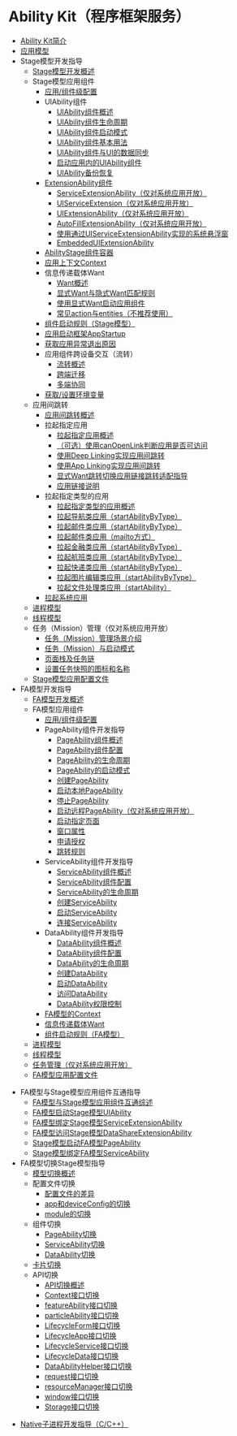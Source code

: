 # Ability Kit（程序框架服务）<!--ability-kit-->

- [Ability Kit简介](abilitykit-overview.md)
- [应用模型](application-models.md)
- Stage模型开发指导<!--stage-model-development-->
  - [Stage模型开发概述](stage-model-development-overview.md)
  - Stage模型应用组件<!--stage-model-application-components-->
    - [应用/组件级配置](application-component-configuration-stage.md)
    - UIAbility组件<!--uiability-->
      - [UIAbility组件概述](uiability-overview.md)
      - [UIAbility组件生命周期](uiability-lifecycle.md)
      - [UIAbility组件启动模式](uiability-launch-type.md)
      - [UIAbility组件基本用法](uiability-usage.md)
      - [UIAbility组件与UI的数据同步](uiability-data-sync-with-ui.md)
      - [启动应用内的UIAbility组件](uiability-intra-device-interaction.md)
      - [UIAbility备份恢复](ability-recover-guideline.md)
    - [ExtensionAbility组件](extensionability-overview.md)
      <!--Del-->
      - [ServiceExtensionAbility（仅对系统应用开放）](serviceextensionability.md)
      - [UIServiceExtension（仅对系统应用开放）](uiserviceextension-sys.md)
      - [UIExtensionAbility（仅对系统应用开放）](uiextensionability.md)
      - [AutoFillExtensionAbility（仅对系统应用开放）](autofillextensionablility-guide.md)
      <!--DelEnd-->
      - [使用通过UIServiceExtensionAbility实现的系统悬浮窗](uiserviceextension.md)
      - [EmbeddedUIExtensionAbility](embeddeduiextensionability.md)
    - [AbilityStage组件容器](abilitystage.md)
    - [应用上下文Context](application-context-stage.md)
    - 信息传递载体Want<!--want-->
      - [Want概述](want-overview.md)
      - [显式Want与隐式Want匹配规则](explicit-implicit-want-mappings.md)
      - [使用显式Want启动应用组件](ability-startup-with-explicit-want.md)
      - [常见action与entities（不推荐使用）](actions-entities.md)
    - [组件启动规则（Stage模型）](component-startup-rules.md)
    - [应用启动框架AppStartup](app-startup.md)
    - [获取应用异常退出原因](ability-exit-info-record.md)
    <!--Del-->
    - 应用组件跨设备交互（流转）<!--hop-->
      - [流转概述](inter-device-interaction-hop-overview.md)
      - [跨端迁移](hop-cross-device-migration.md)
      - [多端协同](hop-multi-device-collaboration.md)
    <!--DelEnd-->
    - [获取/设置环境变量](subscribe-system-environment-variable-changes.md)
  - 应用间跳转<!--inter-app-redirection-->
    - [应用间跳转概述](link-between-apps-overview.md)
    - 拉起指定应用<!--directional-redirection-->
      - [拉起指定应用概述](app-startup-overview.md)
      - [（可选）使用canOpenLink判断应用是否可访问](canopenlink.md)
      - [使用Deep Linking实现应用间跳转](deep-linking-startup.md)
      <!--Del-->
      - [使用App Linking实现应用间跳转](app-linking-startup.md)
      <!--DelEnd-->
      - [显式Want跳转切换应用链接跳转适配指导](uiability-startup-adjust.md)
      - [应用链接说明](app-uri-config.md)
    - 拉起指定类型的应用<!--specified-type-app-redirection-->
      - [拉起指定类型的应用概述](start-intent-panel.md)
      - [拉起导航类应用（startAbilityByType）](start-navigation-apps.md)
      - [拉起邮件类应用（startAbilityByType）](start-email-apps.md)
      - [拉起邮件类应用（mailto方式）](start-email-apps-by-mailto.md)
      - [拉起金融类应用（startAbilityByType）](start-finance-apps.md)
      - [拉起航班类应用（startAbilityByType）](start-flight-apps.md)
      - [拉起快递类应用（startAbilityByType）](start-express-apps.md)
      - [拉起图片编辑类应用（startAbilityByType）](photoEditorExtensionAbility.md)
      - [拉起文件处理类应用（startAbility）](file-processing-apps-startup.md)
    - [拉起系统应用](system-app-startup.md)
  - [进程模型](process-model-stage.md)
  - [线程模型](thread-model-stage.md)
  <!--Del-->
  - 任务（Mission）管理（仅对系统应用开放）<!--mission-management-->
    - [任务（Mission）管理场景介绍](mission-management-overview.md)
    - [任务（Mission）与启动模式](mission-management-launch-type.md)
    - [页面栈及任务链](page-mission-stack.md)
    - [设置任务快照的图标和名称](mission-set-icon-name-for-task-snapshot.md)
  <!--DelEnd-->
  - [Stage模型应用配置文件](config-file-stage.md)
- FA模型开发指导<!--fa-model-development-->
  - [FA模型开发概述](fa-model-development-overview.md)
  - FA模型应用组件<!--fa-model-application-components-->
    - [应用/组件级配置](application-component-configuration-fa.md)
    - PageAbility组件开发指导<!--pageability-->
      - [PageAbility组件概述](pageability-overview.md)
      - [PageAbility组件配置](pageability-configuration.md)
      - [PageAbility的生命周期](pageability-lifecycle.md)
      - [PageAbility的启动模式](pageability-launch-type.md)
      - [创建PageAbility](create-pageability.md)
      - [启动本地PageAbility](start-local-pageability.md)
      - [停止PageAbility](stop-pageability.md)
      <!--Del-->
      - [启动远程PageAbility（仅对系统应用开放）](start-remote-pageability.md)
      <!--DelEnd-->
      - [启动指定页面](start-page.md)
      - [窗口属性](window-properties.md)
      - [申请授权](request-permissions.md)
      - [跳转规则](redirection-rules.md)
    - ServiceAbility组件开发指导<!--serviceability-->
      - [ServiceAbility组件概述](serviceability-overview.md)
      - [ServiceAbility组件配置](serviceability-configuration.md)
      - [ServiceAbility的生命周期](serviceability-lifecycle.md)
      - [创建ServiceAbility](create-serviceability.md)
      - [启动ServiceAbility](start-serviceability.md)
      - [连接ServiceAbility](connect-serviceability.md)
    - DataAbility组件开发指导<!--dataability-->
      - [DataAbility组件概述](dataability-overview.md)
      - [DataAbility组件配置](dataability-configuration.md)
      - [DataAbility的生命周期](dataability-lifecycle.md)
      - [创建DataAbility](create-dataability.md)
      - [启动DataAbility](start-dataability.md)
      - [访问DataAbility](access-dataability.md)
      - [DataAbility权限控制](dataability-permission-control.md)
    - [FA模型的Context](application-context-fa.md)
    - [信息传递载体Want](want-fa.md)
    - [组件启动规则（FA模型）](component-startup-rules-fa.md)
  - [进程模型](process-model-fa.md)
  - [线程模型](thread-model-fa.md)
  <!--Del-->
  - [任务管理（仅对系统应用开放）](mission-management-fa.md)
  <!--DelEnd-->
  - [FA模型应用配置文件](config-file-fa.md)
<!--Del-->
- FA模型与Stage模型应用组件互通指导<!--fa-stage-interaction-->
  - [FA模型与Stage模型应用组件互通综述](fa-stage-interaction-overview.md)
  - [FA模型启动Stage模型UIAbility](start-uiability-from-fa.md)
  - [FA模型绑定Stage模型ServiceExtensionAbility](bind-serviceextensionability-from-fa.md)
  - [FA模型访问Stage模型DataShareExtensionAbility](access-datashareextensionability-from-fa.md)
  - [Stage模型启动FA模型PageAbility](start-pageability-from-stage.md)
  - [Stage模型绑定FA模型ServiceAbility](bind-serviceability-from-stage.md)
- FA模型切换Stage模型指导<!--fa-to-stage-switc-->
  - [模型切换概述](model-switch-overview.md)
  - 配置文件切换<!--configuration-file-switch-->
    - [配置文件的差异](configuration-file-diff.md)
    - [app和deviceConfig的切换](app-deviceconfig-switch.md)
    - [module的切换](module-switch.md)
  - 组件切换<!--component-switch-->
    - [PageAbility切换](pageability-switch.md)
    - [ServiceAbility切换](serviceability-switch.md)
    - [DataAbility切换](dataability-switch.md)
  - [卡片切换](widget-switch.md)
  - API切换<!--api-switch-->
    - [API切换概述](api-switch-overview.md)
    - [Context接口切换](context-switch.md)
    - [featureAbility接口切换](featureability-switch.md)
    - [particleAbility接口切换](particleability-switch.md)
    - [LifecycleForm接口切换](lifecycleform-switch.md)
    - [LifecycleApp接口切换](lifecycleapp-switch.md)
    - [LifecycleService接口切换](lifecycleservice-switch.md)
    - [LifecycleData接口切换](lifecycledata-switch.md)
    - [DataAbilityHelper接口切换](dataabilityhelper-switch.md)
    - [request接口切换](request-switch.md)
    - [resourceManager接口切换](resourcemanager-switch.md)
    - [window接口切换](window-switch.md)
    - [Storage接口切换](storage-switch.md)
<!--DelEnd-->
- [Native子进程开发指导（C/C++）](capi_nativechildprocess_development_guideline.md)
